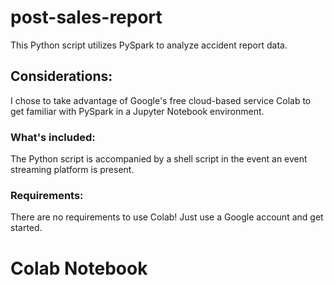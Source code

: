 # post-sales-report
This Python script utilizes PySpark to analyze accident report data.

## Considerations:

I chose to take advantage of Google's free cloud-based service Colab to get familiar with PySpark in a Jupyter Notebook environment.

### What's included:

The Python script is accompanied by a shell script in the event an event streaming platform is present.

### Requirements: 

There are no requirements to use Colab! Just use a Google account and get started.

# Colab Notebook
